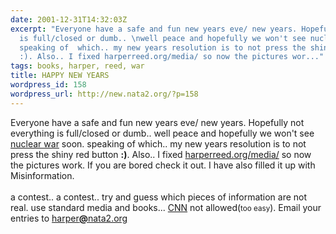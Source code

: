 ```yaml
---
date: 2001-12-31T14:32:03Z
excerpt: "Everyone have a safe and fun new years eve/ new years. Hopefully not everything
  is full/closed or dumb.. \nwell peace and hopefully we won't see nuclear war soon.
  speaking of  which.. my new years resolution is to not press the shiny red button
  :). Also.. I fixed harperreed.org/media/ so now the pictures wor..."
tags: books, harper, reed, war
title: HAPPY NEW YEARS
wordpress_id: 158
wordpress_url: http://new.nata2.org/?p=158
---
```


Everyone have a safe and fun new years eve/ new years. Hopefully not everything is full/closed or dumb.. 
well peace and hopefully we won't see <a href="http://www.ippnw.org/">nuclear war</a> soon. speaking of  which.. my new years resolution is to not press the shiny red button <b>:)</b>. Also.. I fixed <a href="http://www.harperreed.org/media">harperreed.org/media/</a> so now the pictures work. If you are bored check it out. I have also filled it up with Misinformation. <br/><br/> a contest.. a contest.. try and guess which pieces of information are not real. use standard media and books... <a href="http://www.cnn.com">CNN</a> not allowed(<small>too easy</small>). Email your entries to <a href="mailto:harper@nata2.org">harper<b>@</b>nata2.org </a>
